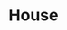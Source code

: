 ---
title: House
crosslinks:
- electronicmusic
- Techno
- vinyl
- futurefunkairlines
- Home
- italohouse
- EDM
- TheOverload
- Disco
- DJs
- tech_house
- NuDisco
- italodisco
- HouseDancing
---